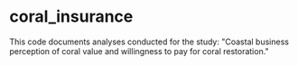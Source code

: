 # coral_insurance

This code documents analyses conducted for the study: "Coastal business perception of coral value and willingness to pay for coral restoration."
